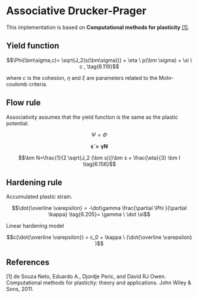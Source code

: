 

# Associative Drucker-Prager

This implementation is based on **Computational methods for plasticity** [[1]](#1).



## Yield function

$$\Phi(\bm\sigma,c)= \sqrt{J_2(s(\bm\sigma))} + \eta \ p(\bm \sigma) + \xi \ c , \tag{6.119}$$


where $c$ is the cohesion, $\eta$ and $\xi$ are parameters related to the Mohr-coulomb criteria.


## Flow rule

Associativity assumes that the yield function is the same as the plastic potential.

$$ \Psi = \Phi $$

$$\bm{\dot \varepsilon = \dot\gamma} \bm N \tag{6.157}$$

$$\bm N=\frac{1}{2 \sqrt{J_2 (\bm s)}}\bm s + \frac{\eta}{3} \bm I \tag{6.156}$$


## Hardening rule

Accumulated plastic strain. 

$$\dot{\overline \varepsilon} = -\dot\gamma \frac{\partial \Phi }{\partial \kappa} \tag{6.205}= \gamma \ \dot \xi$$ 


Linear hardening model


$$c(\dot{\overline \varepsilon}) = c_0  + \kappa \ (\dot{\overline \varepsilon} )$$

## References
<a id="1">[1]</a> 
de Souza Neto, Eduardo A., Djordje Peric, and David RJ Owen. Computational methods for plasticity: theory and applications. John Wiley & Sons, 2011.
